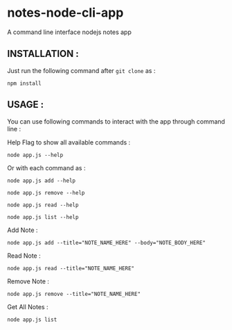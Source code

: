 # notes-node-cli-app
A command line interface nodejs notes app

## INSTALLATION : 

Just run the following command after `git clone` as : 

    npm install

## USAGE :

You can use following commands to interact with the app through command line : 

Help Flag to show all available commands :

    node app.js --help

Or with each command as : 

    node app.js add --help

    node app.js remove --help

    node app.js read --help

    node app.js list --help

Add Note : 

    node app.js add --title="NOTE_NAME_HERE" --body="NOTE_BODY_HERE"
    
Read Note : 

    node app.js read --title="NOTE_NAME_HERE"
    
Remove Note :

    node app.js remove --title="NOTE_NAME_HERE"
    
Get All Notes :

    node app.js list
    
    

